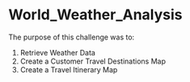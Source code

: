 # World_Weather_Analysis
The purpose of this challenge was to:
1. Retrieve Weather Data
2. Create a Customer Travel Destinations Map
3. Create a Travel Itinerary Map
